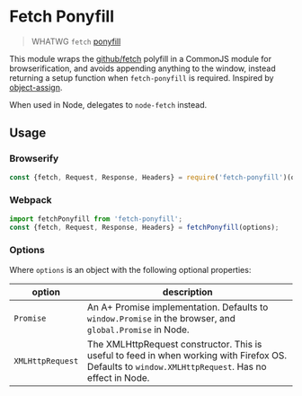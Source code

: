 # Fetch Ponyfill

> WHATWG `fetch` [ponyfill](https://ponyfill.com)

This module wraps the [github/fetch](https://github.com/github/fetch) polyfill in a CommonJS module
for browserification, and avoids appending anything to the window, instead returning a setup
function when `fetch-ponyfill` is required. Inspired by
[object-assign](https://github.com/sindresorhus/object-assign).

When used in Node, delegates to `node-fetch` instead.

## Usage

### Browserify

```javascript
const {fetch, Request, Response, Headers} = require('fetch-ponyfill')(options);
```

### Webpack

```javascript
import fetchPonyfill from 'fetch-ponyfill';
const {fetch, Request, Response, Headers} = fetchPonyfill(options);
```

### Options

Where `options` is an object with the following optional properties:

| option | description |
| ------ | ----------- |
| `Promise` | An A+ Promise implementation. Defaults to `window.Promise` in the browser, and `global.Promise` in Node. |
| `XMLHttpRequest` | The XMLHttpRequest constructor. This is useful to feed in when working with Firefox OS. Defaults to `window.XMLHttpRequest`. Has no effect in Node. |
